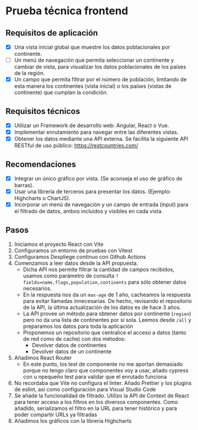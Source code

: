 # Prueba técnica frontend

## Requisitos de aplicación
- [x] Una vista inicial global que muestre los datos poblacionales por continente.
- [ ] Un menú de navegación que permita seleccionar un continente y cambiar de vista, para
visualizar los datos poblacionales de los países de la región.
- [x] Un campo que permita filtrar por el número de población, limitando de esta manera los continentes (vista inicial) o los países (vistas de continente) que cumplan la condición.

## Requisitos técnicos
- [x] Utilizar un Framework de desarrollo web: Angular, React o Vue.
- [x] Implementar enrutamiento para navegar entre las diferentes vistas.
- [x] Obtener los datos mediante una API externa. Se facilita la siguiente API RESTful de uso público: https://restcountries.com/

## Recomendaciones
- [x] Integrar un único gráfico por vista. (Se aconseja el uso de gráfico de barras).
- [x] Usar una librería de terceros para presentar los datos. (Ejemplo: Highcharts o ChartJS).
- [x] Incorporar un menú de navegación y un campo de entrada (input) para el filtrado de
datos, ambos incluidos y visibles en cada vista.

## Pasos
1. Iniciamos el proyecto React con Vite
2. Configuramos un entorno de pruebas con Vitest
3. Configuramos Despliege continuo con Github Actions
4. Comenzamos a leer datos desde la API propuesta.
   - Dicha API nos permite filtrar la cantidad de campos recibidos, usamos como parámetro de consulta `?fields=name,flags,population,continents` para sólo obtener datos necesarios.
   - En la respuesta nos da un `max-age` de 1 año, cacheamos la respuesta para evitar llamadas innecesarias. De hecho, revisando el repositorio de la API, la última actualización de los datos es de hace 3 años.
   - La API provee un método para obtener datos por continente (`region`) pero no da una lista de continentes por si sola. Leemos desde `/all` y preparamos los datos para toda la aplicación
   - Proponemos un repositorio que centralice el acceso a datos (tanto de red como de cache) con dos métodos:
     - Devolver datos de continentes
     - Devolver datos de un continente
5. Añadimos React Router
   - En este punto, los test de componente no me aportan demasiado porque no tengo claro que componentes voy a usar, añado cypress con u npequeño test para validar que el enrutado funciona
6. No recordaba que Vite no configura el linter. Añado Prettier y los plugins de eslint, así como configuración para Visual Studio Code
7. Se añade la funcionalidad de filtrado. Utilizo la API de Context de React para tener acceso a los filtros en los diversos componentes. Como añadido, serializamos el filtro en la URL para tener histórico y para poder compartir URLs ya filtradas
8. Añadimos los gráficos con la libreria Highcharts